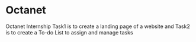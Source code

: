 # Octanet
Octanet Internship
Task1 is to create a landing page of a website and Task2 is to create a To-do List to assign and manage tasks
